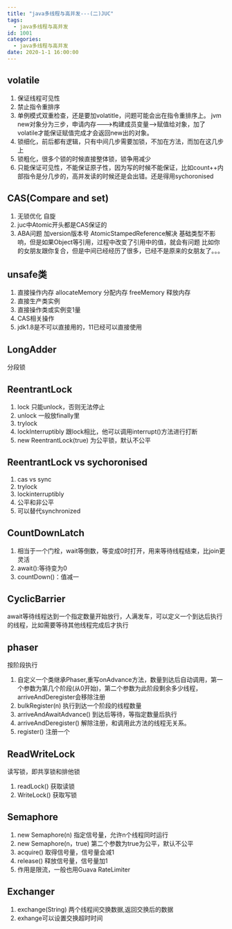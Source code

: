 ```yaml
---
title: "java多线程与高并发---(二)JUC"
tags:
  - java多线程与高并发
id: 1001
categories:
  - java多线程与高并发
date: 2020-1-1 16:00:00
---
```


## volatile
1. 保证线程可见性
2. 禁止指令重排序
3. 单例模式双重检查，还是要加volatitle，问题可能会出在指令重排序上。 jvm new对象分为三步，申请内存--->构建成员变量-->赋值给对象，加了volatile才能保证赋值完成才会返回new出的对象。
4. 锁细化，前后都有逻辑，只有中间几步需要加锁，不加在方法，而加在这几步上
5. 锁粗化，很多个锁的时候直接整体锁，锁争用减少
6. 只能保证可见性，不能保证原子性，因为写的时候不能保证，比如count++内部指令是分几步的，高并发读的时候还是会出错。还是得用sychoronised


## CAS(Compare and set)
1. 无锁优化 自旋
2. juc中Atomic开头都是CAS保证的
3. ABA问题  加version版本号 AtomicStampedReference解决 基础类型不影响，但是如果Object等引用，过程中改变了引用中的值，就会有问题 比如你的女朋友跟你复合，但是中间已经经历了很多，已经不是原来的女朋友了。。。

## unsafe类
1. 直接操作内存 allocateMemory 分配内存
freeMemory 释放内存
2. 直接生产类实例
3. 直接操作类或实例变1量
4. CAS相关操作
5. jdk1.8是不可以直接用的，11已经可以直接使用

## LongAdder
分段锁

## ReentrantLock
1. lock 只能unlock，否则无法停止
2. unlock 一般放finally里
3. trylock
4. lockInterruptibly 跟lock相比，他可以调用interrupt()方法进行打断
5. new ReentrantLock(true) 为公平锁，默认不公平

## ReentrantLock vs sychoronised
1. cas vs sync
2. trylock
3. lockinterruptibly
4. 公平和非公平
5. 可以替代synchronized

## CountDownLatch
1. 相当于一个门栓，wait等倒数，等变成0时打开，用来等待线程结束，比join更灵活
2. await():等待变为0
3. countDown()：值减一

## CyclicBarrier
await等待线程达到一个指定数量开始放行，人满发车，可以定义一个到达后执行的线程，比如需要等待其他线程完成后才执行


## phaser
按阶段执行
1. 自定义一个类继承Phaser,重写onAdvance方法，数量到达后自动调用，第一个参数为第几个阶段(从0开始)，第二个参数为此阶段剩余多少线程，arriveAndDeregister会移除注册
2. bulkRegister(n) 执行到达一个阶段的线程数量
3. arriveAndAwaitAdvance() 到达后等待，等指定数量后执行
4. arriveAndDeregister()
解除注册，和调用此方法的线程无关系。
5. register() 注册一个

## ReadWriteLock
读写锁，即共享锁和排他锁
1. readLock() 获取读锁
2. WriteLock() 获取写锁

## Semaphore
1. new Semaphore(n) 指定信号量，允许n个线程同时运行
2. new Semaphore(n，true) 第二个参数为true为公平，默认不公平
2. acquire() 取得信号量，信号量会减1
3. release() 释放信号量，信号量加1
4. 作用是限流，一般也用Guava RateLimiter

## Exchanger
1. exchange(String) 两个线程间交换数据,返回交换后的数据
2. exhange可以设置交换超时时间







